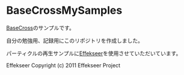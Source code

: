 # BaseCrossMySamples

[BaseCross](https://github.com/WiZFramework/BaseCross "BaseCross")のサンプルです。

自分の勉強用、記録用にこのリポジトリを作成しました。

パーティクルの再生サンプルに[Effekseer](https://effekseer.github.io/jp/)を使用させていただいています。

Effekseer Copyright (c) 2011 Effekseer Project
